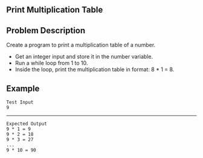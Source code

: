 Print Multiplication Table
-
Problem Description
-
Create a program to print a multiplication table of a number.

- Get an integer input and store it in the number variable.
- Run a while loop from 1 to 10.
- Inside the loop, print the multiplication table in format: 8 * 1 = 8.

Example
-
    Test Input
    9
-----
    Expected Output
    9 * 1 = 9
    9 * 2 = 18
    9 * 3 = 27
    ...
    9 * 10 = 90
